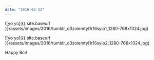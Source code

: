 ```yaml
---
date: "2016-03-13"
---
```


![yo yo]({{ site.baseurl }}/assets/images/2016/tumblr_o3zoiemtyl1r16syio1_1280-768x1024.jpg)

![yo yo]({{ site.baseurl }}/assets/images/2016/tumblr_o3zoiemtyl1r16syio2_1280-768x1024.jpg)

Happy Boi!
